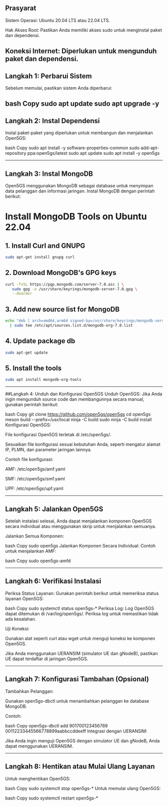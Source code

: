 ## Prasyarat
Sistem Operasi: Ubuntu 20.04 LTS atau 22.04 LTS.

Hak Akses Root: Pastikan Anda memiliki akses sudo untuk menginstal paket dan dependensi.

Koneksi Internet: Diperlukan untuk mengunduh paket dan dependensi.
----------------------------------------------------------------------------------------------------------

## Langkah 1: Perbarui Sistem
Sebelum memulai, pastikan sistem Anda diperbarui:

bash
Copy
sudo apt update
sudo apt upgrade -y
----------------------------------------------------------------------------------------------------------

## Langkah 2: Instal Dependensi
Instal paket-paket yang diperlukan untuk membangun dan menjalankan Open5GS:

bash
Copy
sudo apt install -y software-properties-common
sudo add-apt-repository ppa:open5gs/latest
sudo apt update
sudo apt install -y open5gs
______________________________________________________________________________________________________________
## Langkah 3: Instal MongoDB
Open5GS menggunakan MongoDB sebagai database untuk menyimpan data pelanggan dan informasi jaringan. Instal MongoDB dengan perintah berikut:

# Install MongoDB Tools on Ubuntu 22.04

## 1. Install Curl and GNUPG
```sh
sudo apt-get install gnupg curl
```

## 2. Download MongoDB's GPG keys
```sh
curl -fsSL https://pgp.mongodb.com/server-7.0.asc | \
   sudo gpg -o /usr/share/keyrings/mongodb-server-7.0.gpg \
   --dearmor
```

## 3. Add new source list for MongoDB
```sh
echo "deb [ arch=amd64,arm64 signed-by=/usr/share/keyrings/mongodb-server-7.0.gpg ] https://repo.mongodb.org/apt/ubuntu jammy/mongodb-org/7.0 multiverse" \
  | sudo tee /etc/apt/sources.list.d/mongodb-org-7.0.list
```

## 4. Update package db
```sh
sudo apt-get update
```

## 5. Install the tools
```sh
sudo apt install mongodb-org-tools
```
______________________________________________________________________________________________________________
##Langkah 4: Unduh dan Konfigurasi Open5GS
Unduh Open5GS:
Jika Anda ingin mengunduh source code dan membangunnya secara manual, gunakan perintah berikut:

bash
Copy
git clone https://github.com/open5gs/open5gs
cd open5gs
meson build --prefix=/usr/local
ninja -C build
sudo ninja -C build install
Konfigurasi Open5GS:

File konfigurasi Open5GS terletak di /etc/open5gs/.

Sesuaikan file konfigurasi sesuai kebutuhan Anda, seperti mengatur alamat IP, PLMN, dan parameter jaringan lainnya.

Contoh file konfigurasi:

AMF: /etc/open5gs/amf.yaml

SMF: /etc/open5gs/smf.yaml

UPF: /etc/open5gs/upf.yaml
______________________________________________________________________________________________________________
## Langkah 5: Jalankan Open5GS
Setelah instalasi selesai, Anda dapat menjalankan komponen Open5GS secara individual atau menggunakan skrip untuk menjalankan semuanya.

Jalankan Semua Komponen:

bash
Copy
sudo open5gs
Jalankan Komponen Secara Individual:
Contoh untuk menjalankan AMF:

bash
Copy
sudo open5gs-amfd
______________________________________________________________________________________________________________
## Langkah 6: Verifikasi Instalasi
Periksa Status Layanan:
Gunakan perintah berikut untuk memeriksa status layanan Open5GS:

bash
Copy
sudo systemctl status open5gs-*
Periksa Log:
Log Open5GS dapat ditemukan di /var/log/open5gs/. Periksa log untuk memastikan tidak ada kesalahan.

Uji Koneksi:

Gunakan alat seperti curl atau wget untuk menguji koneksi ke komponen Open5GS.

Jika Anda menggunakan UERANSIM (simulator UE dan gNodeB), pastikan UE dapat terdaftar di jaringan Open5GS.
______________________________________________________________________________________________________________
## Langkah 7: Konfigurasi Tambahan (Opsional)
Tambahkan Pelanggan:

Gunakan open5gs-dbctl untuk menambahkan pelanggan ke database MongoDB.

Contoh:

bash
Copy
open5gs-dbctl add 901700123456789 00112233445566778899aabbccddeeff
Integrasi dengan UERANSIM:

Jika Anda ingin menguji Open5GS dengan simulator UE dan gNodeB, Anda dapat menggunakan UERANSIM.
______________________________________________________________________________________________________________
## Langkah 8: Hentikan atau Mulai Ulang Layanan
Untuk menghentikan Open5GS:

bash
Copy
sudo systemctl stop open5gs-*
Untuk memulai ulang Open5GS:

bash
Copy
sudo systemctl restart open5gs-*
